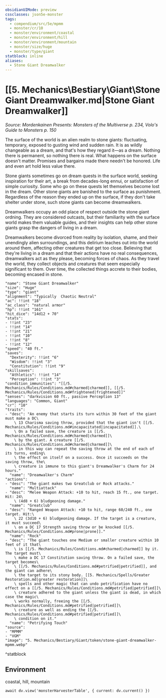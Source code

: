 ```yaml
---
obsidianUIMode: preview
cssclasses: json5e-monster
tags:
  - compendium/src/5e/mpmm
  - monster/cr/10
  - monster/environment/coastal
  - monster/environment/hill
  - monster/environment/mountain
  - monster/size/huge
  - monster/type/giant
statblock: inline
aliases:
  - Stone Giant Dreamwalker
---
```

# [[5. Mechanics\Bestiary\Giant\Stone Giant Dreamwalker.md|Stone Giant Dreamwalker]]
*Source: Mordenkainen Presents: Monsters of the Multiverse p. 234, Volo's Guide to Monsters p. 150*

The surface of the world is an alien realm to stone giants: fluctuating, temporary, exposed to gusting wind and sudden rain. It is as wildly changeable as a dream, and that's how they regard it—as a dream. Nothing there is permanent, so nothing there is real. What happens on the surface doesn't matter. Promises and bargains made there needn't be honored. Life and even art hold less value there.

Stone giants sometimes go on dream quests in the surface world, seeking inspiration for their art, a break from decades-long ennui, or satisfaction of simple curiosity. Some who go on these quests let themselves become lost in the dream. Other stone giants are banished to the surface as punishment. Regardless of the reason they ended up on the surface, if they don't take shelter under stone, such stone giants can become dreamwalkers.

Dreamwalkers occupy an odd place of respect outside the stone giant ordning. They are considered outcasts, but their familiarity with the surface world makes them valuable guides, and their insights can help other stone giants grasp the dangers of living in a dream.

Dreamwalkers become divorced from reality by isolation, shame, and their unendingly alien surroundings, and this delirium leaches out into the world around them, affecting other creatures that get too close. Believing that they're living in a dream and that their actions have no real consequences, dreamwalkers act as they please, becoming forces of chaos. As they travel the world, they collect objects and creatures that seem especially significant to them. Over time, the collected things accrete to their bodies, becoming encased in stone.

```statblock
"name": "Stone Giant Dreamwalker"
"size": "Huge"
"type": "giant"
"alignment": "Typically  Chaotic Neutral"
"ac": !!int "18"
"ac_class": "natural armor"
"hp": !!int "161"
"hit_dice": "14d12 + 70"
"stats":
- !!int "23"
- !!int "14"
- !!int "21"
- !!int "10"
- !!int "8"
- !!int "12"
"speed": "40 ft."
"saves":
  "Dexterity": !!int "6"
  "Wisdom": !!int "3"
  "Constitution": !!int "9"
"skillsaves":
  "Athletics": !!int "14"
  "Perception": !!int "3"
"condition_immunities": "[[/5. Mechanics/Rules/Conditions.md#charmed|charmed]], [[/5. Mechanics/Rules/Conditions.md#frightened|frightened]]"
"senses": "darkvision 60 ft., passive Perception 13"
"languages": "Common, Giant"
"cr": "10"
"traits":
- "desc": "An enemy that starts its turn within 30 feet of the giant must make a DC\
    \ 13 Charisma saving throw, provided that the giant isn't [[/5. Mechanics/Rules/Conditions.md#incapacitated|incapacitated]].\
    \ On a failed save, the creature is [[/5. Mechanics/Rules/Conditions.md#charmed|charmed]]\
    \ by the giant. A creature [[/5. Mechanics/Rules/Conditions.md#charmed|charmed]]\
    \ in this way can repeat the saving throw at the end of each of its turns, ending\
    \ the effect on itself on a success. Once it succeeds on the saving throw, the\
    \ creature is immune to this giant's Dreamwalker's Charm for 24 hours."
  "name": "Dreamwalker's Charm"
"actions":
- "desc": "The giant makes two Greatclub or Rock attacks."
  "name": "Multiattack"
- "desc": "Melee Weapon Attack: +10 to hit, reach 15 ft., one target. Hit: 24\
    \ (4d8 + 6) bludgeoning damage."
  "name": "Greatclub"
- "desc": "Ranged Weapon Attack: +10 to hit, range 60/240 ft., one target. Hit:\
    \ 22 (3d10 + 6) bludgeoning damage. If the target is a creature, it must succeed\
    \ on a DC 17 Strength saving throw or be knocked [[/5. Mechanics/Rules/Conditions.md#prone|prone]]."
  "name": "Rock"
- "desc": "The giant touches one Medium or smaller creature within 10 feet of it that\
    \ is [[/5. Mechanics/Rules/Conditions.md#charmed|charmed]] by it. The target must\
    \ make a DC 17 Constitution saving throw. On a failed save, the target becomes\
    \ [[/5. Mechanics/Rules/Conditions.md#petrified|petrified]], and the giant can adhere\
    \ the target to its stony body. [[5. Mechanics/Spells/Greater Restoration.md|greater restoration]]\
    \ spells and other magic that can undo petrification have no effect on a [[/5. Mechanics/Rules/Conditions.md#petrified|petrified]]\
    \ creature adhered to the giant unless the giant is dead, in which case the magic\
    \ works normally, freeing the [[/5. Mechanics/Rules/Conditions.md#petrified|petrified]]\
    \ creature as well as ending the [[/5. Mechanics/Rules/Conditions.md#petrified|petrified]]\
    \ condition on it."
  "name": "Petrifying Touch"
"source":
- "MPMM"
- "VGM"
"image": "5. Mechanics/Bestiary/Giant/token/stone-giant-dreamwalker-mpmm.webp"
```
^statblock

## Environment

coastal, hill, mountain

```dataviewjs
await dv.view('monsterHarvesterTable', { current: dv.current() })
```
